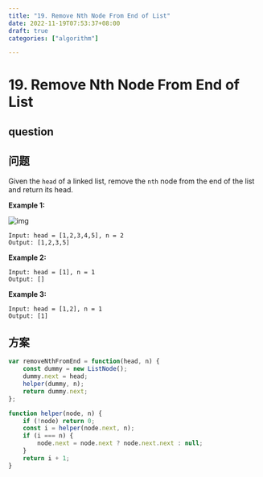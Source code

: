 ```yaml
---
title: "19. Remove Nth Node From End of List"
date: 2022-11-19T07:53:37+08:00
draft: true
categories: ["algorithm"]

---
```




# 19. Remove Nth Node From End of List



## question



## 问题

Given the `head` of a linked list, remove the `nth` node from the end of the list and return its head.

 

**Example 1:**

![img](https://assets.leetcode.com/uploads/2020/10/03/remove_ex1.jpg)

```
Input: head = [1,2,3,4,5], n = 2
Output: [1,2,3,5]
```

**Example 2:**

```
Input: head = [1], n = 1
Output: []
```

**Example 3:**

```
Input: head = [1,2], n = 1
Output: [1]
```

 

## 方案




```typescript
var removeNthFromEnd = function(head, n) {
    const dummy = new ListNode();
    dummy.next = head;
    helper(dummy, n);
    return dummy.next;
};

function helper(node, n) {
    if (!node) return 0;
    const i = helper(node.next, n);
    if (i === n) {
        node.next = node.next ? node.next.next : null;
    }
    return i + 1;
}
```


### 
